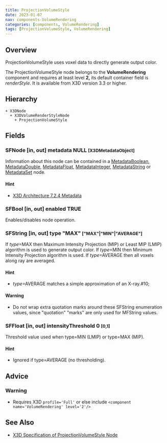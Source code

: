 ```yaml
---
title: ProjectionVolumeStyle
date: 2023-01-07
nav: components-VolumeRendering
categories: [components, VolumeRendering]
tags: [ProjectionVolumeStyle, VolumeRendering]
---
```

<style>
.post h3 {
  word-spacing: 0.2em;
}
</style>

## Overview

ProjectionVolumeStyle uses voxel data to directly generate output color.

The ProjectionVolumeStyle node belongs to the **VolumeRendering** component and requires at least level **2,** its default container field is *renderStyle.* It is available from X3D version 3.3 or higher.

## Hierarchy

```
+ X3DNode
  + X3DVolumeRenderStyleNode
    + ProjectionVolumeStyle
```

## Fields

### SFNode [in, out] **metadata** NULL <small>[X3DMetadataObject]</small>

Information about this node can be contained in a [MetadataBoolean](/x_ite/components/core/metadataboolean/), [MetadataDouble](/x_ite/components/core/metadatadouble/), [MetadataFloat](/x_ite/components/core/metadatafloat/), [MetadataInteger](/x_ite/components/core/metadatainteger/), [MetadataString](/x_ite/components/core/metadatastring/) or [MetadataSet](/x_ite/components/core/metadataset/) node.

#### Hint

- [X3D Architecture 7.2.4 Metadata](https://www.web3d.org/specifications/X3Dv4/ISO-IEC19775-1v4-IS/Part01/components/core.html#Metadata)

### SFBool [in, out] **enabled** TRUE

Enables/disables node operation.

### SFString [in, out] **type** "MAX" <small>["MAX"|"MIN"|"AVERAGE"]</small>

If *type*=MAX then Maximum Intensity Projection (MIP) or Least MIP (LMIP) algorithm is used to generate output color. If *type*=MIN then Minimum Intensity Projection algorithm is used. If *type*=AVERAGE then all voxels along ray are averaged.

#### Hint

- *type*=AVERAGE matches a simple approximation of an X-ray.#10;

#### Warning

- Do not wrap extra quotation marks around these SFString enumeration values, since "quotation" "marks" are only used for MFString values.

### SFFloat [in, out] **intensityThreshold** 0 <small>[0,1]</small>

Threshold value used when type=MIN (LMIP) or type=MAX (MIP).

#### Hint

- Ignored if type=AVERAGE (no thresholding).

## Advice

### Warning

- Requires X3D `profile='Full'` or else include `<component name='VolumeRendering' level='2'/>`

## See Also

- [X3D Specification of ProjectionVolumeStyle Node](https://www.web3d.org/documents/specifications/19775-1/V4.0/Part01/components/volume.html#ProjectionVolumeStyle)
